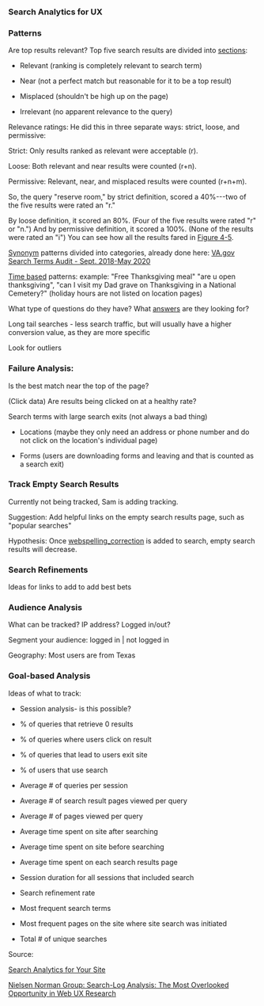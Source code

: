 ### Search Analytics for UX

### Patterns

Are top results relevant? Top five search results are divided into [sections](https://www.flickr.com/photos/rosenfeldmedia/5690405825/): 

-   Relevant (ranking is completely relevant to search term)

-   Near (not a perfect match but reasonable for it to be a top result)

-   Misplaced (shouldn't be high up on the page)

-   Irrelevant (no apparent relevance to the query)

Relevance ratings: He did this in three separate ways: strict, loose, and permissive:

Strict: Only results ranked as relevant were acceptable (r).

Loose: Both relevant and near results were counted (r+n).

Permissive: Relevant, near, and misplaced results were counted (r+n+m).

So, the query "reserve room," by strict definition, scored a 40%---two of the five results were rated an "r." 

By loose definition, it scored an 80%. (Four of the five results were rated "r" or "n.") And by permissive definition, it scored a 100%. (None of the results were rated an "i") You can see how all the results fared in [Figure 4-5](http://www.flickr.com/photos/rosenfeldmedia/5690405795/).

[Synonym](https://www.flickr.com/photos/rosenfeldmedia/5690981050/) patterns divided into categories, already done here: [VA.gov Search Terms Audit - Sept. 2018-May 2020](https://docs.google.com/spreadsheets/d/1XDCFo6HxIHPu-OFiigIferSVoO_WCFBuTGYzp2zoGpQ/edit#gid=0)

[Time based](https://www.flickr.com/photos/rosenfeldmedia/5690981020/) patterns: example: "Free Thanksgiving meal" "are u open thanksgiving", "can I visit my Dad grave on Thanksgiving in a National Cemetery?" (holiday hours are not listed on location pages)

What type of questions do they have? What [answers](https://www.flickr.com/photos/rosenfeldmedia/5690405311/) are they looking for?

Long tail searches - less search traffic, but will usually have a higher conversion value, as they are more specific

Look for outliers

### Failure Analysis: 

Is the best match near the top of the page?

(Click data) Are results being clicked on at a healthy rate?

Search terms with large search exits (not always a bad thing)

-   Locations (maybe they only need an address or phone number and do not click on the location's individual page)

-   Forms (users are downloading forms and leaving and that is counted as a search exit)

### Track Empty Search Results

Currently not being tracked, Sam is adding tracking.

Suggestion: Add helpful links on the empty search results page, such as "popular searches"

Hypothesis: Once [webspelling_correction](https://open.gsa.gov/api/searchgov-results/#webspelling_correction) is added to search, empty search results will decrease.

### Search Refinements

Ideas for links to add to add best bets

### Audience Analysis

What can be tracked? IP address? Logged in/out?

Segment your audience: logged in | not logged in

Geography: Most users are from Texas

### Goal-based Analysis

Ideas of what to track:

-   Session analysis- is this possible?

-   % of queries that retrieve 0 results

-   % of queries where users click on result

-   % of queries that lead to users exit site 

-   % of users that use search

-   Average # of queries per session

-   Average # of search result pages viewed per query

-   Average # of pages viewed per query

-   Average time spent on site after searching

-   Average time spent on site before searching

-   Average time spent on each search results page

-   Session duration for all sessions that included search

-   Search refinement rate 

-   Most frequent search terms

-   Most frequent pages on the site where site search was initiated

-   Total # of unique searches


Source:

[Search Analytics for Your Site](https://rosenfeldmedia.com/books/search-analytics-for-your-site/details/table-of-contents/)


[Nielsen Norman Group: Search-Log Analysis: The Most Overlooked Opportunity in Web UX Research](https://www.nngroup.com/articles/search-log-analysis/)
